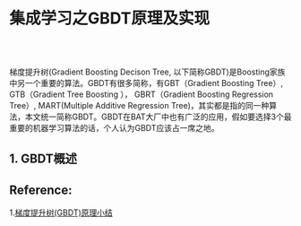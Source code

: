 # 集成学习之GBDT原理及实现

<br>
<br>

梯度提升树(Gradient Boosting Decison Tree, 以下简称GBDT)是Boosting家族中另一个重要的算法。GBDT有很多简称，有GBT（Gradient Boosting Tree）, GTB（Gradient Tree Boosting ）， GBRT（Gradient Boosting Regression Tree）, MART(Multiple Additive Regression Tree)，其实都是指的同一种算法，本文统一简称GBDT。GBDT在BAT大厂中也有广泛的应用，假如要选择3个最重要的机器学习算法的话，个人认为GBDT应该占一席之地。

## 1. GBDT概述






## Reference:

1.[梯度提升树(GBDT)原理小结](https://www.cnblogs.com/pinard/p/6140514.html)
